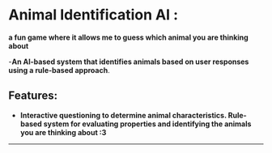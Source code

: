 # Animal Identification AI :

**a fun game where it allows me to guess which animal you are thinking about**

-**An AI-based system that identifies animals based on user responses using a rule-based approach**.

## Features:
- **Interactive questioning to determine animal characteristics.
Rule-based system for evaluating properties and identifying the animals you are thinking about :3**
------------------

